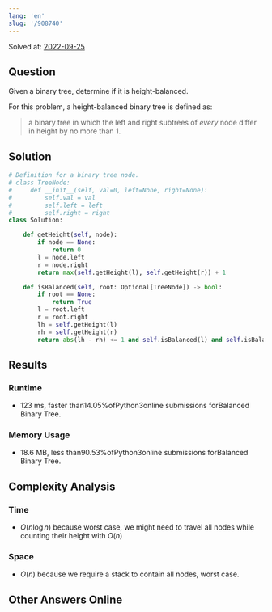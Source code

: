 ```yaml
---
lang: 'en'
slug: '/908740'
---
```


Solved at: [2022-09-25](./../.././docs/journals/2022-09-25.md)

## Question

Given a binary tree, determine if it is height-balanced.

For this problem, a height-balanced binary tree is defined as:

> a binary tree in which the left and right subtrees of _every_ node differ in height by no more than 1.

## Solution

```python
# Definition for a binary tree node.
# class TreeNode:
#     def __init__(self, val=0, left=None, right=None):
#         self.val = val
#         self.left = left
#         self.right = right
class Solution:

    def getHeight(self, node):
        if node == None:
            return 0
        l = node.left
        r = node.right
        return max(self.getHeight(l), self.getHeight(r)) + 1

    def isBalanced(self, root: Optional[TreeNode]) -> bool:
        if root == None:
            return True
        l = root.left
        r = root.right
        lh = self.getHeight(l)
        rh = self.getHeight(r)
        return abs(lh - rh) <= 1 and self.isBalanced(l) and self.isBalanced(r)

```

## Results

### Runtime

- 123 ms, faster than14.05%ofPython3online submissions forBalanced Binary Tree.

### Memory Usage

- 18.6 MB, less than90.53%ofPython3online submissions forBalanced Binary Tree.

## Complexity Analysis

### Time

- $O(n \log n)$ because worst case, we might need to travel all nodes while counting their height with $O(n)$

### Space

- $O(n)$ because we require a stack to contain all nodes, worst case.

## Other Answers Online

<head>
  <html lang="en-US"/>
</head>
